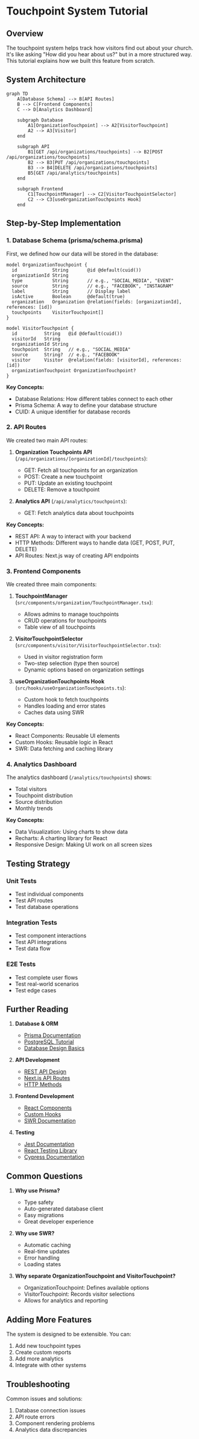 # Touchpoint System Tutorial

## Overview

The touchpoint system helps track how visitors find out about your church. It's like asking "How did you hear about us?" but in a more structured way. This tutorial explains how we built this feature from scratch.

## System Architecture

```mermaid
graph TD
    A[Database Schema] --> B[API Routes]
    B --> C[Frontend Components]
    C --> D[Analytics Dashboard]

    subgraph Database
        A1[OrganizationTouchpoint] --> A2[VisitorTouchpoint]
        A2 --> A3[Visitor]
    end

    subgraph API
        B1[GET /api/organizations/touchpoints] --> B2[POST /api/organizations/touchpoints]
        B2 --> B3[PUT /api/organizations/touchpoints]
        B3 --> B4[DELETE /api/organizations/touchpoints]
        B5[GET /api/analytics/touchpoints]
    end

    subgraph Frontend
        C1[TouchpointManager] --> C2[VisitorTouchpointSelector]
        C2 --> C3[useOrganizationTouchpoints Hook]
    end
```

## Step-by-Step Implementation

### 1. Database Schema (prisma/schema.prisma)

First, we defined how our data will be stored in the database:

```prisma
model OrganizationTouchpoint {
  id             String       @id @default(cuid())
  organizationId String
  type           String       // e.g., "SOCIAL_MEDIA", "EVENT"
  source         String       // e.g., "FACEBOOK", "INSTAGRAM"
  label          String       // Display label
  isActive       Boolean      @default(true)
  organization   Organization @relation(fields: [organizationId], references: [id])
  touchpoints    VisitorTouchpoint[]
}

model VisitorTouchpoint {
  id          String   @id @default(cuid())
  visitorId   String
  organizationId String
  touchpoint  String   // e.g., "SOCIAL_MEDIA"
  source      String?  // e.g., "FACEBOOK"
  visitor     Visitor  @relation(fields: [visitorId], references: [id])
  organizationTouchpoint OrganizationTouchpoint?
}
```

**Key Concepts:**

- Database Relations: How different tables connect to each other
- Prisma Schema: A way to define your database structure
- CUID: A unique identifier for database records

### 2. API Routes

We created two main API routes:

1. **Organization Touchpoints API** (`/api/organizations/[organizationId]/touchpoints`):

   - GET: Fetch all touchpoints for an organization
   - POST: Create a new touchpoint
   - PUT: Update an existing touchpoint
   - DELETE: Remove a touchpoint

2. **Analytics API** (`/api/analytics/touchpoints`):
   - GET: Fetch analytics data about touchpoints

**Key Concepts:**

- REST API: A way to interact with your backend
- HTTP Methods: Different ways to handle data (GET, POST, PUT, DELETE)
- API Routes: Next.js way of creating API endpoints

### 3. Frontend Components

We created three main components:

1. **TouchpointManager** (`src/components/organization/TouchpointManager.tsx`):

   - Allows admins to manage touchpoints
   - CRUD operations for touchpoints
   - Table view of all touchpoints

2. **VisitorTouchpointSelector** (`src/components/visitor/VisitorTouchpointSelector.tsx`):

   - Used in visitor registration form
   - Two-step selection (type then source)
   - Dynamic options based on organization settings

3. **useOrganizationTouchpoints Hook** (`src/hooks/useOrganizationTouchpoints.ts`):
   - Custom hook to fetch touchpoints
   - Handles loading and error states
   - Caches data using SWR

**Key Concepts:**

- React Components: Reusable UI elements
- Custom Hooks: Reusable logic in React
- SWR: Data fetching and caching library

### 4. Analytics Dashboard

The analytics dashboard (`/analytics/touchpoints`) shows:

- Total visitors
- Touchpoint distribution
- Source distribution
- Monthly trends

**Key Concepts:**

- Data Visualization: Using charts to show data
- Recharts: A charting library for React
- Responsive Design: Making UI work on all screen sizes

## Testing Strategy

### Unit Tests

- Test individual components
- Test API routes
- Test database operations

### Integration Tests

- Test component interactions
- Test API integrations
- Test data flow

### E2E Tests

- Test complete user flows
- Test real-world scenarios
- Test edge cases

## Further Reading

1. **Database & ORM**

   - [Prisma Documentation](https://www.prisma.io/docs/)
   - [PostgreSQL Tutorial](https://www.postgresqltutorial.com/)
   - [Database Design Basics](https://www.lucidchart.com/pages/database-diagram/database-design)

2. **API Development**

   - [REST API Design](https://restfulapi.net/)
   - [Next.js API Routes](https://nextjs.org/docs/api-routes/introduction)
   - [HTTP Methods](https://developer.mozilla.org/en-US/docs/Web/HTTP/Methods)

3. **Frontend Development**

   - [React Components](https://reactjs.org/docs/components-and-props.html)
   - [Custom Hooks](https://reactjs.org/docs/hooks-custom.html)
   - [SWR Documentation](https://swr.vercel.app/)

4. **Testing**
   - [Jest Documentation](https://jestjs.io/docs/getting-started)
   - [React Testing Library](https://testing-library.com/docs/react-testing-library/intro/)
   - [Cypress Documentation](https://docs.cypress.io/)

## Common Questions

1. **Why use Prisma?**

   - Type safety
   - Auto-generated database client
   - Easy migrations
   - Great developer experience

2. **Why use SWR?**

   - Automatic caching
   - Real-time updates
   - Error handling
   - Loading states

3. **Why separate OrganizationTouchpoint and VisitorTouchpoint?**
   - OrganizationTouchpoint: Defines available options
   - VisitorTouchpoint: Records visitor selections
   - Allows for analytics and reporting

## Adding More Features

The system is designed to be extensible. You can:

1. Add new touchpoint types
2. Create custom reports
3. Add more analytics
4. Integrate with other systems

## Troubleshooting

Common issues and solutions:

1. Database connection issues
2. API route errors
3. Component rendering problems
4. Analytics data discrepancies
